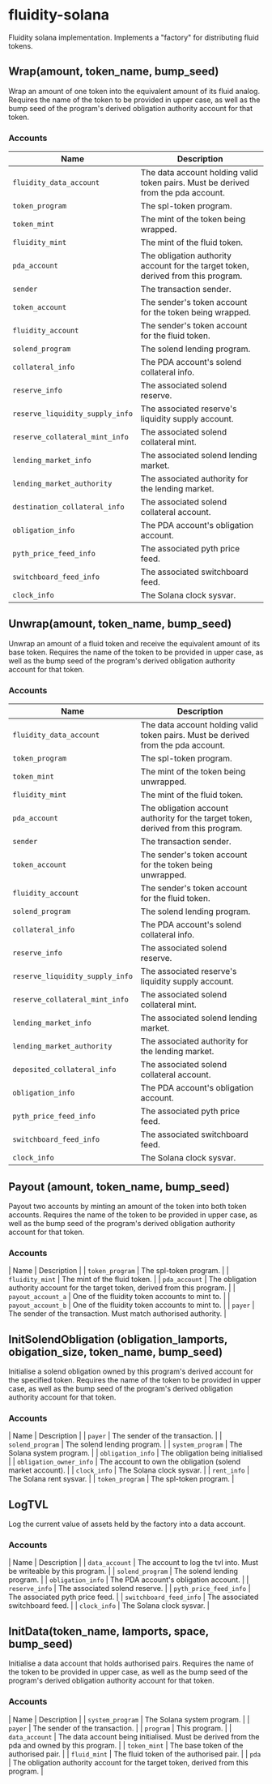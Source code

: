 
# fluidity-solana

Fluidity solana implementation. Implements a "factory" for distributing fluid tokens.

## Wrap(amount, token\_name, bump\_seed)

Wrap an amount of one token into the equivalent amount of its fluid analog. Requires the name of the token to be provided in upper case, as well as the bump seed of the program's derived obligation authority account for that token.

### Accounts

| Name                            | Description                                                                       |
|---------------------------------|-----------------------------------------------------------------------------------|
| `fluidity_data_account`         | The data account holding valid token pairs. Must be derived from the pda account. |
| `token_program`                 | The spl-token program.                                                            |
| `token_mint`                    | The mint of the token being wrapped.                                              |
| `fluidity_mint`                 | The mint of the fluid token.                                                      |
| `pda_account`                   | The obligation authority account for the target token, derived from this program.            |
| `sender`                        | The transaction sender.                                                           |
| `token_account`                 | The sender's token account for the token being wrapped.                           |
| `fluidity_account`              | The sender's token account for the fluid token.                                   |
| `solend_program`                | The solend lending program.                                                       |
| `collateral_info`               | The PDA account's solend collateral info.                                         |
| `reserve_info`                  | The associated solend reserve.                                                    |
| `reserve_liquidity_supply_info` | The associated reserve's liquidity supply account.                                |
| `reserve_collateral_mint_info`  | The associated solend collateral mint.                                            |
| `lending_market_info`           | The associated solend lending market.                                             |
| `lending_market_authority`      | The associated authority for the lending market.                                  |
| `destination_collateral_info`   | The associated solend collateral account.                                         |
| `obligation_info`               | The PDA account's obligation account.                                             |
| `pyth_price_feed_info`          | The associated pyth price feed.                                                   |
| `switchboard_feed_info`         | The associated switchboard feed.                                                  |
| `clock_info`                    | The Solana clock sysvar.                                                          |

## Unwrap(amount, token\_name, bump\_seed)

Unwrap an amount of a fluid token and receive the equivalent amount of its base token. Requires the name of the token to be provided in upper case, as well as the bump seed of the program's derived obligation authority account for that token.

### Accounts

| Name                            | Description                                                                       |
|---------------------------------|-----------------------------------------------------------------------------------|
| `fluidity_data_account`         | The data account holding valid token pairs. Must be derived from the pda account. |
| `token_program`                 | The spl-token program.                                                            |
| `token_mint`                    | The mint of the token being unwrapped.                                            |
| `fluidity_mint`                 | The mint of the fluid token.                                                      |
| `pda_account`                   | The obligation account authority for the target token, derived from this program.            |
| `sender`                        | The transaction sender.                                                           |
| `token_account`                 | The sender's token account for the token being unwrapped.                         |
| `fluidity_account`              | The sender's token account for the fluid token.                                   |
| `solend_program`                | The solend lending program.                                                       |
| `collateral_info`               | The PDA account's solend collateral info.                                         |
| `reserve_info`                  | The associated solend reserve.                                                    |
| `reserve_liquidity_supply_info` | The associated reserve's liquidity supply account.                                |
| `reserve_collateral_mint_info`  | The associated solend collateral mint.                                            |
| `lending_market_info`           | The associated solend lending market.                                             |
| `lending_market_authority`      | The associated authority for the lending market.                                  |
| `deposited_collateral_info`     | The associated solend collateral account.                                         |
| `obligation_info`               | The PDA account's obligation account.                                             |
| `pyth_price_feed_info`          | The associated pyth price feed.                                                   |
| `switchboard_feed_info`         | The associated switchboard feed.                                                  |
| `clock_info`                    | The Solana clock sysvar.                                                          |

## Payout (amount, token\_name, bump\_seed)

Payout two accounts by minting an amount of the token into both token accounts. Requires the name of the token to be provided in upper case, as well as the bump seed of the program's derived obligation authority account for that token.

### Accounts

| Name               | Description                                                            |
| `token_program`    | The spl-token program.                                                 |
| `fluidity_mint`    | The mint of the fluid token.                                           |
| `pda_account`      | The obligation authority account for the target token, derived from this program. |
| `payout_account_a` | One of the fluidity token accounts to mint to.                         |
| `payout_account_b` | One of the fluidity token accounts to mint to.                         |
| `payer`            | The sender of the transaction. Must match authorised authority.        |

## InitSolendObligation (obligation\_lamports, obigation\_size, token\_name, bump\_seed)

Initialise a solend obligation owned by this program's derived account for the specified token. Requires the name of the token to be provided in upper case, as well as the bump seed of the program's derived obligation authority account for that token.

### Accounts

| Name                    | Description                                                |
| `payer`                 | The sender of the transaction.                             |
| `solend_program`        | The solend lending program.                                |
| `system_program`        | The Solana system program.                                 |
| `obligation_info`       | The obligation being initialised                           |
| `obligation_owner_info` | The account to own the obligation (solend market account). |
| `clock_info`            | The Solana clock sysvar.                                   |
| `rent_info`             | The Solana rent sysvar.                                    |
| `token_program`         | The spl-token program.                                     |

## LogTVL

Log the current value of assets held by the factory into a data account.

### Accounts

| Name                    | Description                                                         |
| `data_account`          | The account to log the tvl into. Must be writeable by this program. |
| `solend_program`        | The solend lending program.                                         |
| `obligation_info`       | The PDA account's obligation account.                               |
| `reserve_info`          | The associated solend reserve.                                      |
| `pyth_price_feed_info`  | The associated pyth price feed.                                     |
| `switchboard_feed_info` | The associated switchboard feed.                                    |
| `clock_info`            | The Solana clock sysvar.                                            |

## InitData(token\_name, lamports, space, bump\_seed)

Initialise a data account that holds authorised pairs. Requires the name of the token to be provided in upper case, as well as the bump seed of the program's derived obligation authority account for that token.

### Accounts

| Name             | Description                                                                                 |
| `system_program` | The Solana system program.                                                                  |
| `payer`          | The sender of the transaction.                                                              |
| `program`        | This program.                                                                               |
| `data_account`   | The data account being initialised. Must be derived from the pda and owned by this program. |
| `token_mint`     | The base token of the authorised pair.                                                      |
| `fluid_mint`     | The fluid token of the authorised pair.                                                     |
| `pda`            | The obligation authority account for the target token, derived from this program.           |
